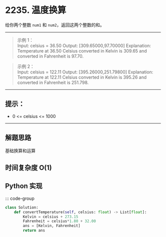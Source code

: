 # 2235. 温度换算 <Badge type="success" text="Easy" />

给你两个整数 `num1` 和 `num2`，返回这两个整数的和。

---

> 示例 1：  
Input: celsius = 36.50
Output: [309.65000,97.70000]
Explanation: Temperature at 36.50 Celsius converted in Kelvin is 309.65 and converted in Fahrenheit is 97.70.

> 示例 2：  
Input: celsius = 122.11
Output: [395.26000,251.79800]
Explanation: Temperature at 122.11 Celsius converted in Kelvin is 395.26 and converted in Fahrenheit is 251.798. 

---

## 提示：

- 0 <= celsius <= 1000

---

## 解题思路

基础换算和运算

时间复杂度 O(1)
---

## Python 实现
::: code-group
```python
class Solution:
    def convertTemperature(self, celsius: float) -> List[float]:
        Kelvin = celsius + 273.15
        Fahrenheit = celsius*1.80 + 32.00
        ans = [Kelvin, Fahrenheit]
        return ans
